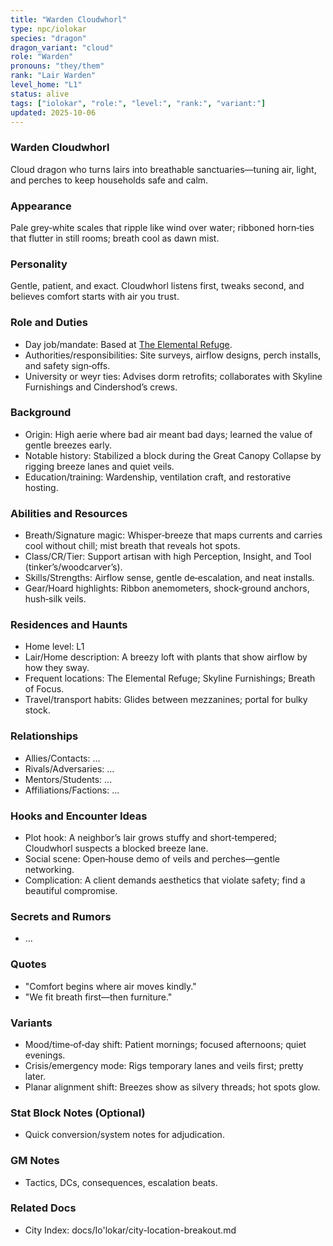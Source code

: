 ```yaml
---
title: "Warden Cloudwhorl"
type: npc/iolokar
species: "dragon"
dragon_variant: "cloud"
role: "Warden"
pronouns: "they/them"
rank: "Lair Warden"
level_home: "L1"
status: alive
tags: ["iolokar", "role:", "level:", "rank:", "variant:"]
updated: 2025-10-06
---
```

### Warden Cloudwhorl

Cloud dragon who turns lairs into breathable sanctuaries—tuning air, light, and perches to keep households safe and calm.

### Appearance

Pale grey‑white scales that ripple like wind over water; ribboned horn‑ties that flutter in still rooms; breath cool as dawn mist.

### Personality

Gentle, patient, and exact. Cloudwhorl listens first, tweaks second, and believes comfort starts with air you trust.

### Role and Duties

- Day job/mandate: Based at [The Elemental Refuge](docs/Io'lokar/Locations/the-elemental-refuge.md).
- Authorities/responsibilities: Site surveys, airflow designs, perch installs, and safety sign‑offs.
- University or weyr ties: Advises dorm retrofits; collaborates with Skyline Furnishings and Cindershod’s crews.

### Background

- Origin: High aerie where bad air meant bad days; learned the value of gentle breezes early.
- Notable history: Stabilized a block during the Great Canopy Collapse by rigging breeze lanes and quiet veils.
- Education/training: Wardenship, ventilation craft, and restorative hosting.

### Abilities and Resources

- Breath/Signature magic: Whisper‑breeze that maps currents and carries cool without chill; mist breath that reveals hot spots.
- Class/CR/Tier: Support artisan with high Perception, Insight, and Tool (tinker’s/woodcarver’s).
- Skills/Strengths: Airflow sense, gentle de‑escalation, and neat installs.
- Gear/Hoard highlights: Ribbon anemometers, shock‑ground anchors, hush‑silk veils.

### Residences and Haunts

- Home level: L1
- Lair/Home description: A breezy loft with plants that show airflow by how they sway.
- Frequent locations: The Elemental Refuge; Skyline Furnishings; Breath of Focus.
- Travel/transport habits: Glides between mezzanines; portal for bulky stock.

### Relationships

- Allies/Contacts: ...
- Rivals/Adversaries: ...
- Mentors/Students: ...
- Affiliations/Factions: ...

### Hooks and Encounter Ideas

- Plot hook: A neighbor’s lair grows stuffy and short‑tempered; Cloudwhorl suspects a blocked breeze lane.
- Social scene: Open‑house demo of veils and perches—gentle networking.
- Complication: A client demands aesthetics that violate safety; find a beautiful compromise.

### Secrets and Rumors

- ...

### Quotes

- "Comfort begins where air moves kindly."
- "We fit breath first—then furniture."

### Variants

- Mood/time‑of‑day shift: Patient mornings; focused afternoons; quiet evenings.
- Crisis/emergency mode: Rigs temporary lanes and veils first; pretty later.
- Planar alignment shift: Breezes show as silvery threads; hot spots glow.

### Stat Block Notes (Optional)

- Quick conversion/system notes for adjudication.

### GM Notes

- Tactics, DCs, consequences, escalation beats.

### Related Docs

- City Index: docs/Io'lokar/city-location-breakout.md
